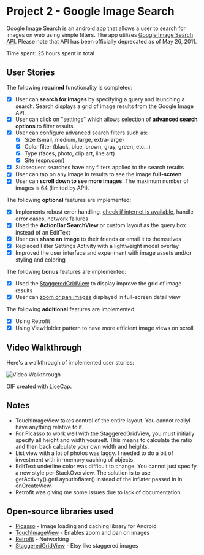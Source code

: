 # Project 2 - Google Image Search

Google Image Search is an android app that allows a user to search for images on web using simple filters. The app utilizes [Google Image Search API](https://developers.google.com/image-search/). Please note that API has been officially deprecated as of May 26, 2011.

Time spent: 25 hours spent in total

## User Stories

The following **required** functionality is completed:

* [x] User can **search for images** by specifying a query and launching a search. Search displays a grid of image results from the Google Image API.
* [x] User can click on "settings" which allows selection of **advanced search options** to filter results
* [x] User can configure advanced search filters such as:
  * [x] Size (small, medium, large, extra-large)
  * [x] Color filter (black, blue, brown, gray, green, etc...)
  * [x] Type (faces, photo, clip art, line art)
  * [x] Site (espn.com)
* [x] Subsequent searches have any filters applied to the search results
* [x] User can tap on any image in results to see the image **full-screen**
* [x] User can **scroll down to see more images**. The maximum number of images is 64 (limited by API).

The following **optional** features are implemented:

* [x] Implements robust error handling, [check if internet is available](http://guides.codepath.com/android/Sending-and-Managing-Network-Requests#checking-for-network-connectivity), handle error cases, network failures
* [x] Used the **ActionBar SearchView** or custom layout as the query box instead of an EditText
* [x] User can **share an image** to their friends or email it to themselves
* [x] Replaced Filter Settings Activity with a lightweight modal overlay
* [x] Improved the user interface and experiment with image assets and/or styling and coloring

The following **bonus** features are implemented:

* [x] Used the [StaggeredGridView](https://github.com/f-barth/AndroidStaggeredGrid) to display improve the grid of image results
* [x] User can [zoom or pan images](https://github.com/MikeOrtiz/TouchImageView) displayed in full-screen detail view

The following **additional** features are implemented:

* [x] Using Retrofit
* [x] Using ViewHolder pattern to have more efficient image views on scroll

## Video Walkthrough 

Here's a walkthrough of implemented user stories:

<img src='https://s3.amazonaws.com/uploads.hipchat.com/14477/52355/3FPhAWN23KWiUBc/google%20search%203.gif' title='Video Walkthrough' width='' alt='Video Walkthrough' />

GIF created with [LiceCap](http://www.cockos.com/licecap/).

## Notes

- TouchImageView takes control of the entire layout. You cannot reallyl have anything relative to it.
- For Picasso to work well with the StaggeredGridView, you must initially specify all height and width yourself. This means to calculate the ratio and then back calculate your own width and heights.
- List view with a lot of photos was laggy. I needed to do a bit of investment with in-memory caching of objects.
- EditText underline color was difficult to change. You cannot just specify a new style per StackOverview. The solution is to use getActivity().getLayoutInflater() instead of the inflater passed in in onCreateView.
- Retrofit was giving me some issues due to lack of documentation.

## Open-source libraries used

- [Picasso](http://square.github.io/picasso/) - Image loading and caching library for Android
- [TouchImageView](https://github.com/MikeOrtiz/TouchImageView) - Enables zoom and pan on images
- [Retrofit](http://square.github.io/retrofit/) - Networking
- [StaggeredGridView](https://github.com/etsy/AndroidStaggeredGrid) - Etsy like staggered images
